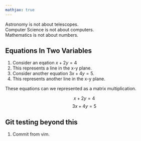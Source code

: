 ```yaml
---
mathjax: true
---
```


Astronomy is not about telescopes.  
Computer Science is not about computers.  
Mathematics is not about numbers.

## Equations In Two Variables

1. Consider an eqation $x+2y=4$
2. This represents a line in the x-y plane.
3. Consider another equation $3x+4y=5$.
4. This represents another line in the x-y plane.

These equations can we represented as a matrix multiplication.

$$ x+2y=4 $$
$$ 3x+4y=5 $$

## Git testing beyond this
 
1. Commit from vim.

